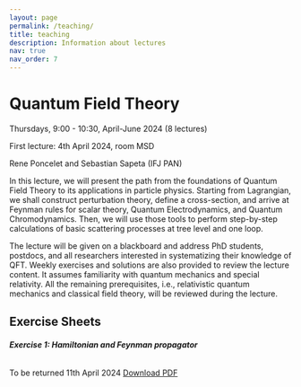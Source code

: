 ```yaml
---
layout: page
permalink: /teaching/
title: teaching
description: Information about lectures
nav: true
nav_order: 7
---
```


<h1> Quantum Field Theory </h1>


Thursdays, 9:00 - 10:30, April-June 2024 (8 lectures)

First lecture: 4th April 2024, room MSD

Rene Poncelet and Sebastian Sapeta (IFJ PAN)

In this lecture, we will present the path from the foundations of Quantum Field Theory to its applications in particle physics. Starting from Lagrangian, we shall construct perturbation theory, define a cross-section, and arrive at Feynman rules for scalar theory, Quantum Electrodynamics, and Quantum Chromodynamics. Then, we will use those tools to perform step-by-step calculations of basic scattering processes at tree level and one loop.

The lecture will be given on a blackboard and address PhD students, postdocs, and all researchers interested in systematizing their knowledge of QFT. Weekly exercises and solutions are also provided to review the lecture content. It assumes familiarity with quantum mechanics and special relativity. All the remaining prerequisites, i.e., relativistic quantum mechanics and classical field theory, will be reviewed during the lecture.

<h2> Exercise Sheets </h2>

<h6> <b> Exercise 1: Hamiltonian and Feynman propagator </b> </h6>
<p>
To be returned 11th April 2024
<a href="../assets/pdf/qft_exercise_sheet1.pdf">Download PDF</a>
</p>
